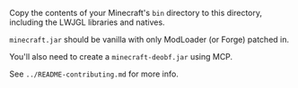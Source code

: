 Copy the contents of your Minecraft's `bin` directory to this directory,
including the LWJGL libraries and natives.

`minecraft.jar` should be vanilla with only ModLoader (or Forge) patched in.

You'll also need to create a `minecraft-deobf.jar` using MCP.

See `../README-contributing.md` for more info.
